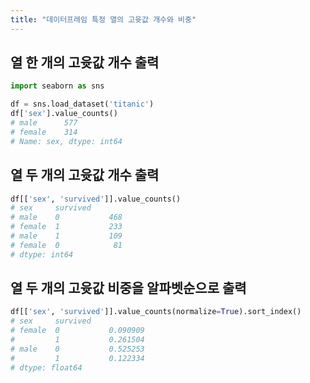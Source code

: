 ```yaml
---
title: "데이터프레임 특정 열의 고윳값 개수와 비중"
---
```


## 열 한 개의 고윳값 개수 출력

```python
import seaborn as sns

df = sns.load_dataset('titanic')
df['sex'].value_counts()
# male      577
# female    314
# Name: sex, dtype: int64
```

## 열 두 개의 고윳값 개수 출력

```python
df[['sex', 'survived']].value_counts()
# sex     survived
# male    0           468
# female  1           233
# male    1           109
# female  0            81
# dtype: int64
```

## 열 두 개의 고윳값 비중을 알파벳순으로 출력

```python
df[['sex', 'survived']].value_counts(normalize=True).sort_index()
# sex     survived
# female  0           0.090909
#         1           0.261504
# male    0           0.525253
#         1           0.122334
# dtype: float64
```



